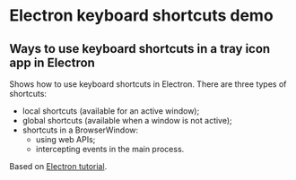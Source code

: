 # Electron keyboard shortcuts demo

## Ways to use keyboard shortcuts in a tray icon app in Electron

Shows how to use keyboard shortcuts in Electron. There are three types of shortcuts:

- local shortcuts (available for an active window);
- global shortcuts (available when a window is not active);
- shortcuts in a BrowserWindow:
  - using web APIs;
  - intercepting events in the main process.

Based on [Electron tutorial](https://www.electronjs.org/docs/latest/tutorial/keyboard-shortcuts).
